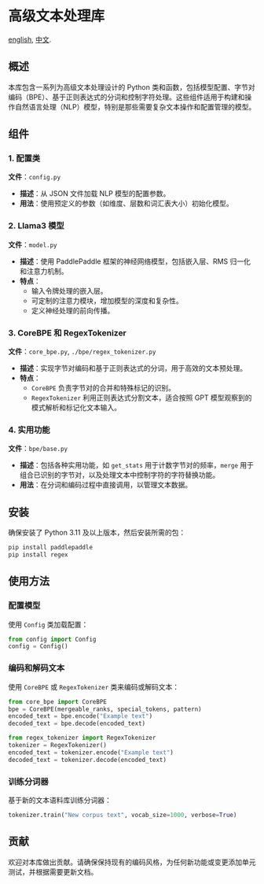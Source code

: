 # 高级文本处理库

[english](./README-en.md), [中文](./README.md).

## 概述

本库包含一系列为高级文本处理设计的 Python 类和函数，包括模型配置、字节对编码（BPE）、基于正则表达式的分词和控制字符处理。这些组件适用于构建和操作自然语言处理（NLP）模型，特别是那些需要复杂文本操作和配置管理的模型。

## 组件

### 1. 配置类

**文件**：`config.py`

- **描述**：从 JSON 文件加载 NLP 模型的配置参数。
- **用法**：使用预定义的参数（如维度、层数和词汇表大小）初始化模型。

### 2. Llama3 模型

**文件**：`model.py`

- **描述**：使用 PaddlePaddle 框架的神经网络模型，包括嵌入层、RMS 归一化和注意力机制。
- **特点**：
  - 输入令牌处理的嵌入层。
  - 可定制的注意力模块，增加模型的深度和复杂性。
  - 定义神经处理的前向传播。

### 3. CoreBPE 和 RegexTokenizer

**文件**：`core_bpe.py`, `./bpe/regex_tokenizer.py`

- **描述**：实现字节对编码和基于正则表达式的分词，用于高效的文本预处理。
- **特点**：
  - `CoreBPE` 负责字节对的合并和特殊标记的识别。
  - `RegexTokenizer` 利用正则表达式分割文本，适合按照 GPT 模型观察到的模式解析和标记化文本输入。

### 4. 实用功能

**文件**：`bpe/base.py`

- **描述**：包括各种实用功能，如 `get_stats` 用于计数字节对的频率，`merge` 用于组合已识别的字节对，以及处理文本中控制字符的字符替换功能。
- **用法**：在分词和编码过程中直接调用，以管理文本数据。

## 安装

确保安装了 Python 3.11 及以上版本，然后安装所需的包：

```bash
pip install paddlepaddle
pip install regex
```

## 使用方法

### 配置模型

使用 `Config` 类加载配置：

```python
from config import Config
config = Config()
```

### 编码和解码文本

使用 `CoreBPE` 或 `RegexTokenizer` 类来编码或解码文本：

```python
from core_bpe import CoreBPE
bpe = CoreBPE(mergeable_ranks, special_tokens, pattern)
encoded_text = bpe.encode("Example text")
decoded_text = bpe.decode(encoded_text)

from regex_tokenizer import RegexTokenizer
tokenizer = RegexTokenizer()
encoded_text = tokenizer.encode("Example text")
decoded_text = tokenizer.decode(encoded_text)
```

### 训练分词器

基于新的文本语料库训练分词器：

```python
tokenizer.train("New corpus text", vocab_size=1000, verbose=True)
```

## 贡献

欢迎对本库做出贡献。请确保保持现有的编码风格，为任何新功能或变更添加单元测试，并根据需要更新文档。